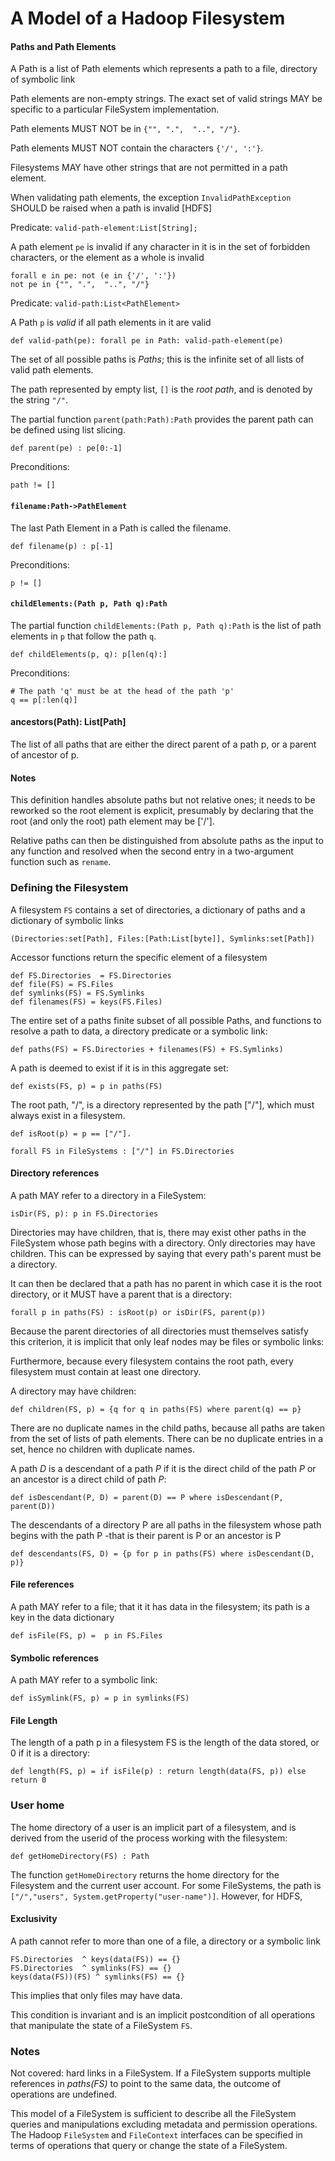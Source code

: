 <!---
  Licensed under the Apache License, Version 2.0 (the "License");
  you may not use this file except in compliance with the License.
  You may obtain a copy of the License at
  
   http://www.apache.org/licenses/LICENSE-2.0
  
  Unless required by applicable law or agreed to in writing, software
  distributed under the License is distributed on an "AS IS" BASIS,
  WITHOUT WARRANTIES OR CONDITIONS OF ANY KIND, either express or implied.
  See the License for the specific language governing permissions and
  limitations under the License. See accompanying LICENSE file.
-->
  
# A Model of a Hadoop Filesystem



#### Paths and Path Elements

A Path is a list of Path elements which represents a path to a file, directory of symbolic link

Path elements are non-empty strings. The exact set of valid strings MAY 
be specific to a particular FileSystem implementation.

Path elements MUST NOT be in `{"", ".",  "..", "/"}`.

Path elements MUST NOT contain the characters `{'/', ':'}`.

Filesystems MAY have other strings that are not permitted in a path element.

When validating path elements, the exception `InvalidPathException` SHOULD
be raised when a path is invalid [HDFS]

Predicate: `valid-path-element:List[String];`

A path element `pe` is invalid if any character in it is in the set of forbidden characters,
or the element as a whole is invalid

    forall e in pe: not (e in {'/', ':'})
    not pe in {"", ".",  "..", "/"}


Predicate: `valid-path:List<PathElement>`

A Path `p` is *valid* if all path elements in it are valid

    def valid-path(pe): forall pe in Path: valid-path-element(pe)


The set of all possible paths is *Paths*; this is the infinite set of all lists of valid path elements.
  
The path represented by empty list, `[]` is the *root path*, and is denoted by the string `"/"`.

The partial function `parent(path:Path):Path` provides the parent path can be defined using
list slicing.

    def parent(pe) : pe[0:-1] 

Preconditions:

    path != []


#### `filename:Path->PathElement`

The last Path Element in a Path is called the filename.
  
    def filename(p) : p[-1]
   
Preconditions:

    p != []

#### `childElements:(Path p, Path q):Path`


The partial function `childElements:(Path p, Path q):Path` 
is the list of path elements in `p` that follow the path `q`.

    def childElements(p, q): p[len(q):] 

Preconditions:

    
    # The path 'q' must be at the head of the path 'p' 
    q == p[:len(q)]
  

#### ancestors(Path): List[Path]

The list of all paths that are either the direct parent of a path p, or a parent of 
ancestor of p.

#### Notes

This definition handles absolute paths but not relative ones; it needs to be reworked so the root element is explicit, presumably
by declaring that the root (and only the root) path element may be ['/'].

Relative paths can then be distinguished from absolute paths as the input to any function and resolved when the second entry in a two-argument function
such as `rename`.

### Defining the Filesystem


A filesystem `FS` contains a set of directories, a dictionary of paths and a dictionary of symbolic links

    (Directories:set[Path], Files:[Path:List[byte]], Symlinks:set[Path]) 


Accessor functions return the specific element of a filesystem

    def FS.Directories  = FS.Directories
    def file(FS) = FS.Files
    def symlinks(FS) = FS.Symlinks
    def filenames(FS) = keys(FS.Files) 
    
The entire set of a paths finite subset of all possible Paths, and functions to resolve a path to data, a directory predicate or a symbolic link:

    def paths(FS) = FS.Directories + filenames(FS) + FS.Symlinks) 

A path is deemed to exist if it is in this aggregate set:

    def exists(FS, p) = p in paths(FS)

The root path, "/", is a directory represented  by the path ["/"], which must always exist in a filesystem.
  
    def isRoot(p) = p == ["/"].
    
    forall FS in FileSystems : ["/"] in FS.Directories



#### Directory references
  
A path MAY refer to a directory in a FileSystem:
  
    isDir(FS, p): p in FS.Directories 

Directories may have children, that is, there may exist other paths
in the FileSystem whose path begins with a directory. Only directories
may have children. This can be expressed
by saying that every path's parent must be a directory.

It can then be declared that a path has no parent in which case it is the root directory,
or it MUST have a parent that is a directory:
   
    forall p in paths(FS) : isRoot(p) or isDir(FS, parent(p))
  
Because the parent directories of all directories must themselves satisfy
this criterion, it is implicit that only leaf nodes may be files or symbolic links:

Furthermore, because every filesystem contains the root path, every filesystem
must contain at least one directory.
  
A directory may have children:
  
    def children(FS, p) = {q for q in paths(FS) where parent(q) == p}

There are no duplicate names in the child paths, because all paths are
taken from the set of lists of path elements. There can be no duplicate entries
in a set, hence no children with duplicate names.

A path *D* is a descendant of a path *P* if it is the direct child of the
path *P* or an ancestor is a direct child of path *P*:
  
    def isDescendant(P, D) = parent(D) == P where isDescendant(P, parent(D)) 
  
The descendants of a directory P are all paths in the filesystem whose
path begins with the path P -that is their parent is P or an ancestor is P

    def descendants(FS, D) = {p for p in paths(FS) where isDescendant(D, p)} 


#### File references

A path MAY refer to a file; that it it has data in the filesystem; its path is a key in the data dictionary

    def isFile(FS, p) =  p in FS.Files


#### Symbolic references

A path MAY refer to a symbolic link:

    def isSymlink(FS, p) = p in symlinks(FS)


#### File Length

The length of a path p in a filesystem FS is the length of the data stored, or 0 if it is a directory:
    
    def length(FS, p) = if isFile(p) : return length(data(FS, p)) else return 0

### User home

The home directory of a user is an implicit part of a filesystem, and is derived from the userid of the 
process working with the filesystem:

    def getHomeDirectory(FS) : Path

The function `getHomeDirectory` returns the home directory for the Filesystem and the current user account.
For some FileSystems, the path is `["/","users", System.getProperty("user-name")]`. However,
for HDFS, 

#### Exclusivity

A path cannot refer to more than one of a file, a directory or a symbolic link


    FS.Directories  ^ keys(data(FS)) == {}
    FS.Directories  ^ symlinks(FS) == {}
    keys(data(FS))(FS) ^ symlinks(FS) == {}
    

This implies that only files may have data.

This condition is invariant and is an implicit postcondition of all 
operations that manipulate the state of a FileSystem `FS`. 

### Notes

Not covered: hard links in a FileSystem. If a FileSystem supports multiple
references in *paths(FS)* to point to the same data, the outcome of operations
are undefined.

This model of a FileSystem is sufficient to describe all the FileSystem
queries and manipulations excluding metadata and permission operations.
The Hadoop `FileSystem` and `FileContext` interfaces can be specified
in terms of operations that query or change the state of a FileSystem.

